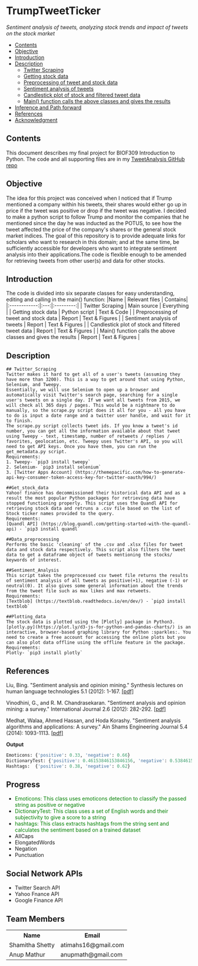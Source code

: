 # TrumpTweetTicker
*Sentiment analysis of tweets, analyzing stock trends and impact of tweets on the stock market*

<!-- TOC -->

- [Contents](#Contents)
- [Objective](#Objective)
- [Introduction](#Introduction)
- [Description](#Description)
    - [Twitter Scraping](#Twitter_Scraping)
    - [Getting stock data](#Get_stock_data)
    - [Preprocessing of tweet and stock data](#Data_preprocessing)
    - [Sentiment analysis of tweets](#Sentiment_Analysis)
    - [Candlestick plot of stock and filtered tweet data](#Plotting_data)
    - [Main() function calls the above classes and gives the results](#Main())
- [Inference and Path forward](#Inference)
- [References](#References)
- [Acknowledgment](#Acknowledgment)    

<!-- /TOC -->

## Contents
This document describes my final project for BIOF309 Introduction to Python. The code and all supporting files are in my [TweetAnalysis GitHub repo](https://github.com/shamitashetty/TweetAnalysis)

## Objective
The idea for this project was conceived when I noticed that if Trump mentioned a company within his tweets, their shares would either go up in price if the tweet was positive or drop if the tweet was negative. I decided to make a python script to follow Trump and monitor the companies that he mentioned since the day he was inducted as the POTUS, to see how the tweet affected the price of the company's shares or the general stock market indices. 
The goal of this repository is to provide adequate links for scholars who want to research in this domain; and at the same time, be sufficiently accessible for developers who want to integrate sentiment analysis into their applications.The code is flexible enough to be amended for retrieving tweets from other user(s) and data for other stocks. 

## Introduction

The code is divided into six separate classes for easy understanding, editing and calling in the main() function:
|Name    | Relevant files | Contains|
|:------------:|:---:|:---------:|
| Twitter Scraping  | Main source   | Everything     |
| Getting stock data     | Python script | Text & Code    |
| Preprocessing of tweet and stock data   | Report        | Text & Figures |
| Sentiment analysis of tweets     | Report        | Text & Figures |
| Candlestick plot of stock and filtered tweet data   | Report        | Text & Figures |
| Main() function calls the above classes and gives the results  | Report        | Text & Figures |


## Description 
    ## Twitter_Scraping
    Twitter makes it hard to get all of a user's tweets (assuming they have more than 3200). This is a way to get around that using Python, Selenium, and Tweepy. 
    Essentially, we will use Selenium to open up a browser and automatically visit Twitter's search page, searching for a single user's tweets on a single day. If we want all tweets from 2015, we will check all 365 days / pages. This would be a nightmare to do manually, so the scrape.py script does it all for you - all you have to do is input a date range and a twitter user handle, and wait for it to finish.
    The scrape.py script collects tweet ids. If you know a tweet's id number, you can get all the information available about that tweet using Tweepy - text, timestamp, number of retweets / replies / favorites, geolocation, etc. Tweepy uses Twitter's API, so you will need to get API keys. Once you have them, you can run the get_metadata.py script.
    Requirements: 
    1. Tweepy- `pip3 install tweepy`
    2. Selenium- `pip3 install selenium`
    3. [Twitter Apps Account] (https://themepacific.com/how-to-generate-api-key-consumer-token-access-key-for-twitter-oauth/994/)
    
    ##Get_stock_data
    Yahoo! finance has decommissioned their historical data API and as a result the most popular Python packages for retrieving data have stopped functioning properly. This script uses the Quandl API for retrieving stock data and retruns a .csv file based on the list of Stock ticker names provided to the query.
    Requirements: 
    [Quandl API] (https://blog.quandl.com/getting-started-with-the-quandl-api) - `pip3 install quandl`
    
    ##Data_preprocessing
    Performs the basic 'cleaning' of the .csv and .xlsx files for tweet data and stock data respectively. This script also filters the tweet data to get a dataframe object of tweets mentioning the stocks/ keywords of interest.
    
    ##Sentiment_Analysis
    This script takes the preprocessed csv tweet file returns the results of sentiment analysis of all tweets as positive(+1), negative (-1) or neutral(0). It also gives some general information about the trends from the tweet file such as max likes and max retweets.
    Requirements:
    [Textblob] (https://textblob.readthedocs.io/en/dev/) - `pip3 install textblob`
    
    ##Plotting_data
    The stock data is plotted using the [Plotly] package in Python3. [plotly.py](https://plot.ly/d3-js-for-python-and-pandas-charts/) is an interactive, browser-based graphing library for Python :sparkles:. You need to create a free account for accessing the online plots but you can also plot data offline using the offline feature in the package.
    Requirements: 
    Plotly- `pip3 install plotly`
    

## References 

Liu, Bing. "Sentiment analysis and opinion mining." Synthesis lectures on human language technologies 5.1 (2012): 1-167. [[pdf]](http://citeseerx.ist.psu.edu/viewdoc/download?doi=10.1.1.244.9480&rep=rep1&type=pdf)

Vinodhini, G., and R. M. Chandrasekaran. "Sentiment analysis and opinion mining: a survey." International Journal 2.6 (2012): 282-292. [[pdf]](http://www.dmi.unict.it/~faro/tesi/sentiment_analysis/SA2.pdf)

Medhat, Walaa, Ahmed Hassan, and Hoda Korashy. "Sentiment analysis algorithms and applications: A survey." Ain Shams Engineering Journal 5.4 (2014): 1093-1113. [[pdf]](http://www.sciencedirect.com/science/article/pii/S2090447914000550)

<strong>Output</strong>
```python
Emoticons: {'positive': 0.33, 'negative': 0.66}
DictionaryTest: {'positive': 0.46153846153846156, 'negative': 0.5384615384615384}
Hashtags:  {'positive': 0.38, 'negative': 0.62}
```
Progress
--------
* <span style="color:green;">Emoticons: This class uses emoticons detection to classify the passed string as positive or negative</span>
* <span style="color:green;">DictionaryTest: This class uses a set of English words and their subjectivity to give a score to a string</span>
* <span style="color:green;">hashtags: This class extracts hashtags from the string sent and calculates the sentiment based on a trained dataset</span>
* AllCaps
* ElongatedWords
* Negation
* Punctuation

Social Network APIs
---------------
* Twitter Search API
* Yahoo Fnance API
* Google Finance API

Team Members
------------
<table border="0">
<tr><th>Name</th><th>Email</th></tr>
<tr><td>Shamitha Shetty</td><td> atimahs16@gmail.com</td></tr>
<tr><td>Anup Mathur</td><td>anupmath@gmail.com</td></tr>
</table>


